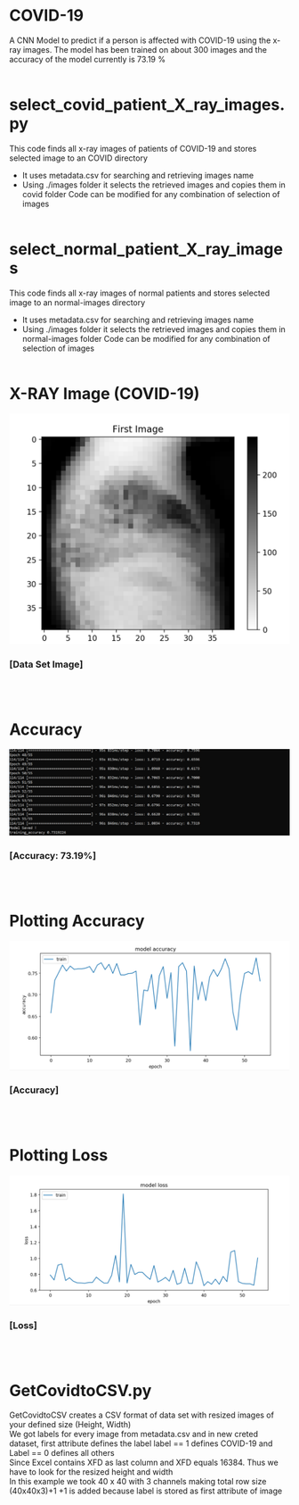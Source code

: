 # COVID-19
A CNN Model to predict if a person is affected with COVID-19 using the x-ray images. The model has been trained on about 300 images and the accuracy of the model currently is 73.19 %
<br><br>

# select_covid_patient_X_ray_images.py
This code finds all x-ray images of patients of COVID-19 and stores selected image to an COVID directory
+ It uses metadata.csv for searching and retrieving images name
+ Using ./images folder it selects the retrieved images and copies them in covid folder
Code can be modified for any combination of selection of images
<br><br>


# select_normal_patient_X_ray_images
This code finds all x-ray images of normal patients and stores selected image to an normal-images directory
+ It uses metadata.csv for searching and retrieving images name
+ Using ./images folder it selects the retrieved images and copies them in normal-images folder
Code can be modified for any combination of selection of images
<br><br>


# X-RAY Image (COVID-19)
![INPUTS](/images/covid-19.PNG)
### [Data Set Image]
<br><br>

# Accuracy
![INPUTS](/images/accuracy_74.PNG)
### [Accuracy: 73.19%]
<br><br>

# Plotting Accuracy
![INPUTS](/images/accuracy.PNG)
### [Accuracy]
<br><br>

# Plotting Loss
![INPUTS](/images/loss.PNG)
### [Loss]

<br><br>
# GetCovidtoCSV.py
GetCovidtoCSV creates a CSV format of data set with resized images of your defined size (Height, Width) <br>
We got labels for every image from metadata.csv and in new creted dataset, first attribute defines the label
label == 1 defines COVID-19 and Label == 0 defines all others <br>
Since Excel contains XFD as last column and XFD equals 16384. Thus we have to look for the resized height and width <br>
In this example we took 40 x 40 with 3 channels making total row size (40x40x3)+1 +1 is added because label is stored as first attribute of image

